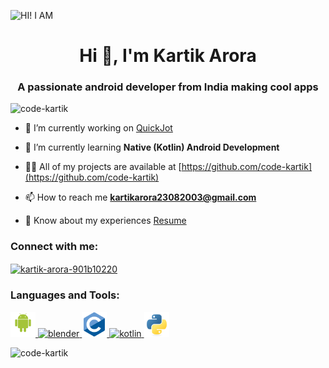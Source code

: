 ![HI! I AM](https://user-images.githubusercontent.com/90279768/138564998-b9716c1e-0ab7-46b8-a052-849bad009eeb.png)

<h1 align="center">Hi 👋, I'm Kartik Arora</h1>
<h3 align="center">A passionate android developer from India making cool apps</h3>

<p align="left"> <img src="https://komarev.com/ghpvc/?username=code-kartik&label=Profile%20views&color=0e75b6&style=flat" alt="code-kartik" /> </p>

- 🔭 I’m currently working on [QuickJot](https://github.com/code-kartik/QuickJot)

- 🌱 I’m currently learning **Native (Kotlin) Android Development**

- 👨‍💻 All of my projects are available at [https://github.com/code-kartik](https://github.com/code-kartik)

- 📫 How to reach me **kartikarora23082003@gmail.com**

- 📄 Know about my experiences [Resume](https://docs.google.com/document/d/10pUCbJ3LyVBSG-CroYtkDNTs4JPZ4qHh54SZXf7dSA4/edit?usp=sharing)

<h3 align="left">Connect with me:</h3>
<p align="left">
<a href="https://linkedin.com/in/kartik-arora-901b10220" target="blank"><img align="center" src="https://raw.githubusercontent.com/rahuldkjain/github-profile-readme-generator/master/src/images/icons/Social/linked-in-alt.svg" alt="kartik-arora-901b10220" height="30" width="40" /></a>
</p>

<h3 align="left">Languages and Tools:</h3>
<p align="left"> <a href="https://developer.android.com" target="_blank" rel="noreferrer"> <img src="https://raw.githubusercontent.com/devicons/devicon/master/icons/android/android-original-wordmark.svg" alt="android" width="40" height="40"/> </a> <a href="https://www.blender.org/" target="_blank" rel="noreferrer"> <img src="https://download.blender.org/branding/community/blender_community_badge_white.svg" alt="blender" width="40" height="40"/> </a> <a href="https://www.cprogramming.com/" target="_blank" rel="noreferrer"> <img src="https://raw.githubusercontent.com/devicons/devicon/master/icons/c/c-original.svg" alt="c" width="40" height="40"/> </a> <a href="https://kotlinlang.org" target="_blank" rel="noreferrer"> <img src="https://www.vectorlogo.zone/logos/kotlinlang/kotlinlang-icon.svg" alt="kotlin" width="40" height="40"/> </a> <a href="https://www.python.org" target="_blank" rel="noreferrer"> <img src="https://raw.githubusercontent.com/devicons/devicon/master/icons/python/python-original.svg" alt="python" width="40" height="40"/> </a> </p>

<p><img align="left" src="https://github-readme-stats.vercel.app/api/top-langs?username=code-kartik&show_icons=true&locale=en&layout=compact" alt="code-kartik" /></p>


